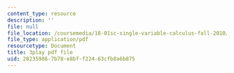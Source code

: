 ```yaml
---
content_type: resource
description: ''
file: null
file_location: /coursemedia/18-01sc-single-variable-calculus-fall-2010/282359867b78e8bff22463cfb8a6b875_hjZhPczMkL4.pdf
file_type: application/pdf
resourcetype: Document
title: 3play pdf file
uid: 28235986-7b78-e8bf-f224-63cfb8a6b875
---
```

